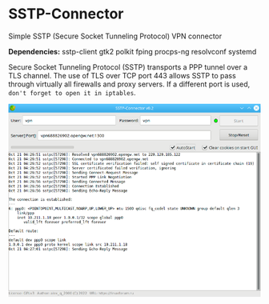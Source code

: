 # SSTP-Connector
Simple SSTP (Secure Socket Tunneling Protocol) VPN connector  
  
**Dependencies:** sstp-client gtk2 polkit fping procps-ng resolvconf systemd
  
Secure Socket Tunneling Protocol (SSTP) transports a PPP tunnel over a TLS channel. The use of TLS over TCP port 443 allows SSTP to pass through virtually all firewalls and proxy servers. If a different port is used, `don't forget to open it in iptables`.
  
![](https://github.com/AKotov-dev/SSTP-Connector/blob/main/ScreenShot2.png)
